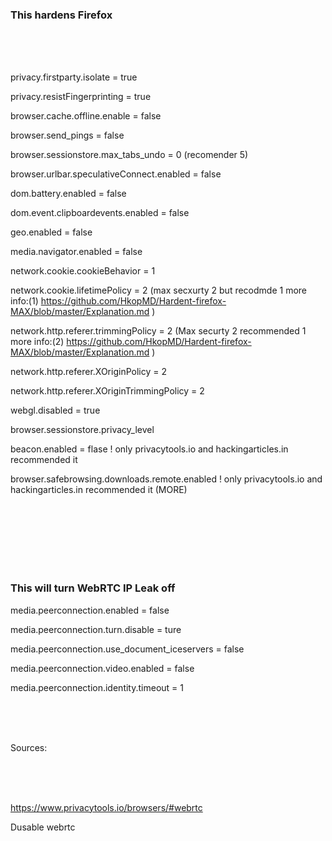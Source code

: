 

### This hardens Firefox

<br>
<br>
<br>








privacy.firstparty.isolate  = true

privacy.resistFingerprinting = true

browser.cache.offline.enable = false

browser.send_pings = false

browser.sessionstore.max_tabs_undo = 0  (recomender 5)

browser.urlbar.speculativeConnect.enabled = false

dom.battery.enabled = false

dom.event.clipboardevents.enabled = false

geo.enabled = false

media.navigator.enabled = false

network.cookie.cookieBehavior = 1

network.cookie.lifetimePolicy = 2  (max secxurty 2 but recodmde 1 more info:(1) https://github.com/HkopMD/Hardent-firefox-MAX/blob/master/Explanation.md )
 	


network.http.referer.trimmingPolicy = 2 (Max securty 2 recommended 1 more info:(2) https://github.com/HkopMD/Hardent-firefox-MAX/blob/master/Explanation.md  )


network.http.referer.XOriginPolicy = 2



network.http.referer.XOriginTrimmingPolicy = 2 


webgl.disabled = true

browser.sessionstore.privacy_level

beacon.enabled = flase ! only privacytools.io and hackingarticles.in recommended it 

browser.safebrowsing.downloads.remote.enabled ! only privacytools.io and hackingarticles.in recommended it (MORE)

<br>
<br>
<br>
<br>
<br>
<br>






### This will turn WebRTC IP Leak off 





media.peerconnection.enabled = false



media.peerconnection.turn.disable = ture



media.peerconnection.use_document_iceservers = false 



media.peerconnection.video.enabled = false



media.peerconnection.identity.timeout = 1

<br>
<br>
<br>

Sources: 



<br>

<br>

<br>



https://www.privacytools.io/browsers/#webrtc



Dusable webrtc



